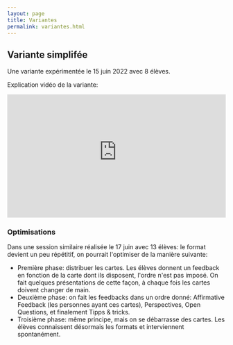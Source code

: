 ```yaml
---
layout: page
title: Variantes
permalink: variantes.html
---
```


## Variante simplifée

Une variante expérimentée le 15 juin 2022 avec 8 élèves.

Explication vidéo de la variante:

<iframe width="100%" style="aspect-ratio: 16 / 9;" src="https://www.youtube-nocookie.com/embed/QxA7qVhF7UQ" title="YouTube video player" frameborder="0" allow="accelerometer; autoplay; clipboard-write; encrypted-media; gyroscope; picture-in-picture" allowfullscreen></iframe>

### Optimisations

Dans une session similaire réalisée le 17 juin avec 13 élèves: le format devient un peu répétitif, on pourrait l'optimiser de la manière suivante:

- Première phase: distribuer les cartes. Les élèves donnent un feedback en fonction de la carte dont ils disposent, l'ordre n'est pas imposé. On fait quelques présentations de cette façon, à chaque fois les cartes doivent changer de main.
- Deuxième phase: on fait les feedbacks dans un ordre donné: Affirmative Feedback (les personnes ayant ces cartes), Perspectives, Open Questions, et finalement Tipps & tricks.
- Troisième phase: même principe, mais on se débarrasse des cartes. Les élèves connaissent désormais les formats et interviennent spontanément.
